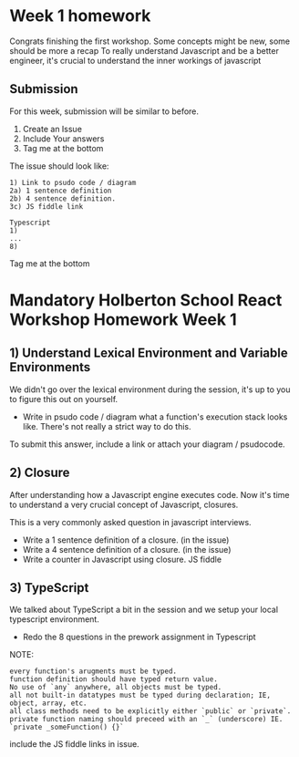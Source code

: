 # Week 1 homework

Congrats finishing the first workshop. Some concepts might be new, some should be more a recap
To really understand Javascript and be a better engineer, it's crucial to understand the inner workings of javascript

## Submission
For this week, submission will be similar to before.

1) Create an Issue
2) Include Your answers
3) Tag me at the bottom

The issue should look like:
```
1) Link to psudo code / diagram
2a) 1 sentence definition
2b) 4 sentence definition.
3c) JS fiddle link

Typescript
1)
...
8)
```
Tag me at the bottom

# Mandatory Holberton School React Workshop Homework Week 1
## 1) Understand Lexical Environment and Variable Environments
We didn't go over the lexical environment during the session, it's up to you to figure this out on yourself.

- Write in psudo code / diagram what a function's execution stack looks like. There's not really a strict way to do this.

To submit this answer, include a link or attach your diagram / psudocode.

## 2) Closure
After understanding how a Javascript engine executes code. Now it's time to understand a very crucial concept of Javascript, closures.

This is a very commonly asked question in javascript interviews.

- Write a 1 sentence definition of a closure. (in the issue)
- Write a 4 sentence definition of a closure. (in the issue)
- Write a counter in Javascript using closure. JS fiddle

## 3) TypeScript
We talked about TypeScript a bit in the session and we setup your local typescript environment.

- Redo the 8 questions in the prework assignment in Typescript

NOTE:
```text
every function's arugments must be typed.
function definition should have typed return value.
No use of `any` anywhere, all objects must be typed.
all not built-in datatypes must be typed during declaration; IE, object, array, etc.
all class methods need to be explicitly either `public` or `private`.
private function naming should preceed with an `_` (underscore) IE. `private _someFunction() {}`
```

include the JS fiddle links in issue.

